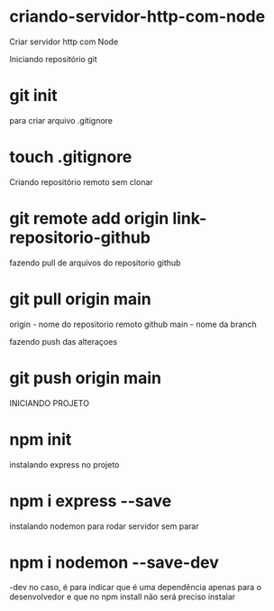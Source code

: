 # criando-servidor-http-com-node
Criar servidor http com Node 

Iniciando repositório git
# git init

para criar arquivo .gitignore
# touch .gitignore 

Criando repositório remoto sem clonar
# git remote add origin link-repositorio-github

fazendo pull de arquivos do repositorio github
# git pull origin main
origin - nome do repositorio remoto github
main - nome da branch

fazendo push das alteraçoes
# git push origin main

INICIANDO PROJETO
# npm init

instalando express no projeto
# npm i express --save

instalando nodemon para rodar servidor sem parar
# npm i nodemon --save-dev
-dev no caso, é para indicar que é uma dependência apenas para o desenvolvedor e que no npm install não será preciso instalar